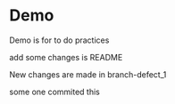 # Demo
Demo is for to do practices 

add some changes is README

New changes are made in branch-defect_1

some one commited this
